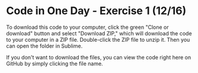 # Code in One Day - Exercise 1 (12/16)

To download this code to your computer, click the green "Clone or download" button and select "Download ZIP," which will download the code to your computer in a ZIP file. Double-click the ZIP file to unzip it. Then you can open the folder in Sublime.  

If you don't want to download the files, you can view the code right here on GitHub by simply clicking the file name.